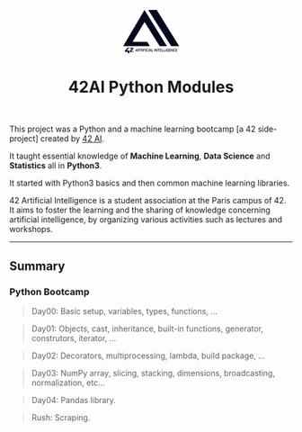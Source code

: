<p align="center">
  <img src="https://raw.githubusercontent.com/42-AI/bootcamp_python/master/assets/42ai_logo.png" width="100" alt="42 AI Logo" />
</p>

<h1 align="center">
  42AI Python Modules
</h1>

<br/>

This project was a Python and a machine learning bootcamp [a 42 side-project] created by [42 AI](http://www.42ai.fr).

It taught essential knowledge of **Machine Learning**, **Data Science** and **Statistics** all in **Python3**.

It started with Python3 basics and then common machine learning libraries.

42 Artificial Intelligence is a student association at the Paris campus of 42.
It aims to foster the learning and the sharing of knowledge concerning artificial intelligence, by organizing various activities such as lectures and workshops.
<br/>

---

## Summary

### Python Bootcamp

> Day00: Basic setup, variables, types, functions, ...

> Day01: Objects, cast, inheritance, built-in functions, generator, construtors, iterator, ...

> Day02: Decorators, multiprocessing, lambda, build package, ...

> Day03: NumPy array, slicing, stacking, dimensions, broadcasting, normalization, etc...

> Day04: Pandas library.

> Rush: Scraping.
